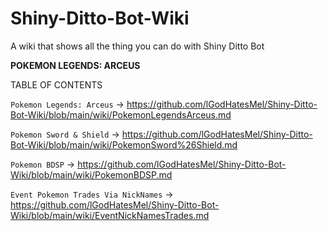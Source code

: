 # Shiny-Ditto-Bot-Wiki
A wiki that shows all the thing you can do with Shiny Ditto Bot

**POKEMON LEGENDS: ARCEUS**

TABLE OF CONTENTS

`Pokemon Legends: Arceus` -> https://github.com/lGodHatesMel/Shiny-Ditto-Bot-Wiki/blob/main/wiki/PokemonLegendsArceus.md

`Pokemon Sword & Shield` -> https://github.com/lGodHatesMel/Shiny-Ditto-Bot-Wiki/blob/main/wiki/PokemonSword%26Shield.md

`Pokemon BDSP` -> https://github.com/lGodHatesMel/Shiny-Ditto-Bot-Wiki/blob/main/wiki/PokemonBDSP.md

`Event Pokemon Trades Via NickNames` -> https://github.com/lGodHatesMel/Shiny-Ditto-Bot-Wiki/blob/main/wiki/EventNickNamesTrades.md
